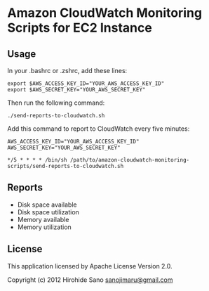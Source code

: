 # Amazon CloudWatch Monitoring Scripts for EC2 Instance

## Usage

In your .bashrc or .zshrc, add these lines:

    export $AWS_ACCESS_KEY_ID="YOUR_AWS_ACCESS_KEY_ID"
    export $AWS_SECRET_KEY="YOUR_AWS_SECRET_KEY"

Then run the following command:

    ./send-reports-to-cloudwatch.sh

Add this command to report to CloudWatch every five minutes:

    AWS_ACCESS_KEY_ID="YOUR_AWS_ACCESS_KEY_ID"
    AWS_SECRET_KEY="YOUR_AWS_SECRET_KEY"

    */5 * * * * /bin/sh /path/to/amazon-cloudwatch-monitoring-scripts/send-reports-to-cloudwatch.sh

## Reports

- Disk space available
- Disk space utilization
- Memory available
- Memory utilization

## License

This application licensed by Apache License Version 2.0.

Copyright (c) 2012 Hirohide Sano <sanojimaru@gmail.com>
